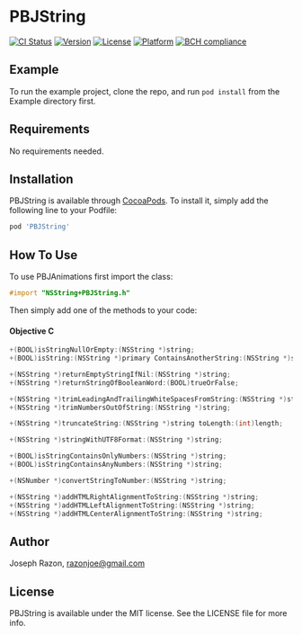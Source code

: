 # PBJString

[![CI Status](http://img.shields.io/travis/SnugJoker/PBJString.svg?style=flat)](https://travis-ci.org/josephrazon/PBJString)
[![Version](https://img.shields.io/cocoapods/v/PBJString.svg?style=flat)](http://cocoapods.org/pods/PBJString)
[![License](https://img.shields.io/cocoapods/l/PBJString.svg?style=flat)](http://cocoapods.org/pods/PBJString)
[![Platform](https://img.shields.io/cocoapods/p/PBJString.svg?style=flat)](http://cocoapods.org/pods/PBJString)
[![BCH compliance](https://bettercodehub.com/edge/badge/SnugJoker/PBJString?branch=master)](https://bettercodehub.com/)

## Example

To run the example project, clone the repo, and run `pod install` from the Example directory first.

## Requirements
No requirements needed.

## Installation

PBJString is available through [CocoaPods](http://cocoapods.org). To install
it, simply add the following line to your Podfile:

```ruby
pod 'PBJString'
```

## How To Use
To use PBJAnimations first import the class:

```objectivec
#import "NSString+PBJString.h"
```

Then simply add one of the methods to your code:

#### Objective C ####

```objectivec
+(BOOL)isStringNullOrEmpty:(NSString *)string;
+(BOOL)isString:(NSString *)primary ContainsAnotherString:(NSString *)secondary;

+(NSString *)returnEmptyStringIfNil:(NSString *)string;
+(NSString *)returnStringOfBooleanWord:(BOOL)trueOrFalse;

+(NSString *)trimLeadingAndTrailingWhiteSpacesFromString:(NSString *)string;
+(NSString *)trimNumbersOutOfString:(NSString *)string;

+(NSString *)truncateString:(NSString *)string toLength:(int)length;

+(NSString *)stringWithUTF8Format:(NSString *)string;

+(BOOL)isStringContainsOnlyNumbers:(NSString *)string;
+(BOOL)isStringContainsAnyNumbers:(NSString *)string;

+(NSNumber *)convertStringToNumber:(NSString *)string;

+(NSString *)addHTMLRightAlignmentToString:(NSString *)string;
+(NSString *)addHTMLLeftAlignmentToString:(NSString *)string;
+(NSString *)addHTMLCenterAlignmentToString:(NSString *)string;
```

## Author

Joseph Razon, razonjoe@gmail.com

## License

PBJString is available under the MIT license. See the LICENSE file for more info.
